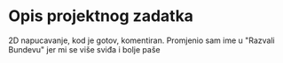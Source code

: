 # Opis projektnog zadatka

2D napucavanje, kod je gotov, komentiran. Promjenio sam ime u "Razvali Bundevu" jer mi se više sviđa i bolje paše
